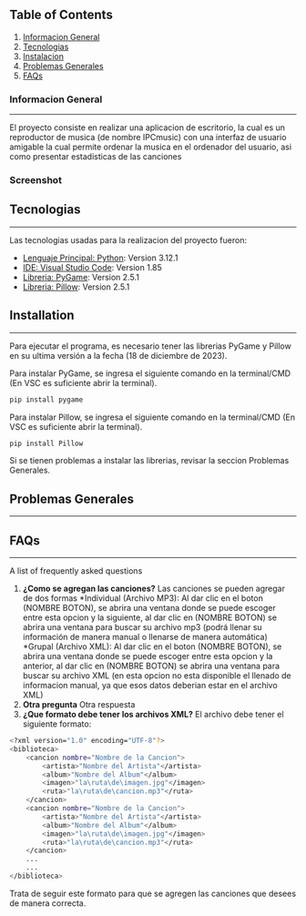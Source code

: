## Table of Contents
1. [Informacion General](#info-general)
2. [Tecnologias](#tecnologias)
3. [Instalacion](#instalacion)
4. [Problemas Generales](#problemas-generales)
5. [FAQs](#faqs)
### Informacion General
***
El proyecto consiste en realizar una aplicacion de escritorio, la cual es un reproductor de musica (de nombre IPCmusic) con una interfaz de usuario amigable la cual permite ordenar la musica en el ordenador del usuario, asi como presentar estadisticas de las canciones
### Screenshot

## Tecnologias
***
Las tecnologias usadas para la realizacion del proyecto fueron:
* [Lenguaje Principal: Python](https://www.python.org/): Version 3.12.1
* [IDE: Visual Studio Code](https://code.visualstudio.com/): Version 1.85
* [Libreria: PyGame](https://www.pygame.org): Version 2.5.1
* [Libreria: Pillow](https://pypi.org/project/Pillow/): Version 2.5.1
## Installation
***
Para ejecutar el programa, es necesario tener las librerias PyGame y Pillow en su ultima versión a la fecha (18 de diciembre de 2023).

Para instalar PyGame, se ingresa el siguiente comando en la terminal/CMD (En VSC es suficiente abrir la terminal).
```bash
pip install pygame
```

Para instalar Pillow, se ingresa el siguiente comando en la terminal/CMD (En VSC es suficiente abrir la terminal).
```bash
pip install Pillow
```
Si se tienen problemas a instalar las librerias, revisar la seccion Problemas Generales.

## Problemas Generales
***


## FAQs
***
A list of frequently asked questions
1. **¿Como se agregan las canciones?**
Las canciones se pueden agregar de dos formas
*Individual (Archivo MP3): Al dar clic en el boton (NOMBRE BOTON), se abrira una ventana donde se puede escoger entre esta opcion y la siguiente, al dar clic en (NOMBRE BOTON) se abrira una ventana para buscar su archivo mp3 (podrá llenar su información de manera manual o llenarse de manera automática)
*Grupal (Archivo XML): Al dar clic en el boton (NOMBRE BOTON), se abrira una ventana donde se puede escoger entre esta opcion y la anterior, al dar clic en (NOMBRE BOTON) se abrira una ventana para buscar su archivo XML (en esta opcion no esta disponible el llenado de informacion manual, ya que esos datos deberian estar en el archivo XML)
2. **Otra pregunta**
Otra respuesta
3. **¿Que formato debe tener los archivos XML?**
El archivo debe tener el siguiente formato:
```bash
<?xml version="1.0" encoding="UTF-8"?> 
<biblioteca>
    <cancion nombre="Nombre de la Cancion">
        <artista>"Nombre del Artista"</artista>
        <album>"Nombre del Album"</album>
        <imagen>"la\ruta\de\imagen.jpg"</imagen>
        <ruta>"la\ruta\de\cancion.mp3"</ruta>
    </cancion>
    <cancion nombre="Nombre de la Cancion">
        <artista>"Nombre del Artista"</artista>
        <album>"Nombre del Album"</album>
        <imagen>"la\ruta\de\imagen.jpg"</imagen>
        <ruta>"la\ruta\de\cancion.mp3"</ruta>
    </cancion>
    ...
    ...
</biblioteca>
```
Trata de seguir este formato para que se agregen las canciones que desees de manera correcta.

